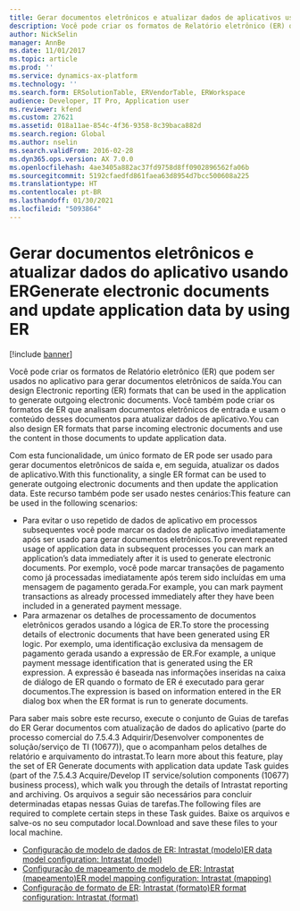 ```yaml
---
title: Gerar documentos eletrônicos e atualizar dados de aplicativos usando ER
description: Você pode criar os formatos de Relatório eletrônico (ER) que podem ser usados no aplicativo para gerar documentos eletrônicos de saída.
author: NickSelin
manager: AnnBe
ms.date: 11/01/2017
ms.topic: article
ms.prod: ''
ms.service: dynamics-ax-platform
ms.technology: ''
ms.search.form: ERSolutionTable, ERVendorTable, ERWorkspace
audience: Developer, IT Pro, Application user
ms.reviewer: kfend
ms.custom: 27621
ms.assetid: 018a11ae-854c-4f36-9358-8c39baca882d
ms.search.region: Global
ms.author: nselin
ms.search.validFrom: 2016-02-28
ms.dyn365.ops.version: AX 7.0.0
ms.openlocfilehash: 4ae3405a882ac37fd9758d8ff0902896562fa06b
ms.sourcegitcommit: 5192cfaedfd861faea63d8954d7bcc500608a225
ms.translationtype: HT
ms.contentlocale: pt-BR
ms.lasthandoff: 01/30/2021
ms.locfileid: "5093864"
---
```

# <a name="generate-electronic-documents-and-update-application-data-by-using-er"></a><span data-ttu-id="faa00-103">Gerar documentos eletrônicos e atualizar dados do aplicativo usando ER</span><span class="sxs-lookup"><span data-stu-id="faa00-103">Generate electronic documents and update application data by using ER</span></span>

[!include [banner](../includes/banner.md)]

<span data-ttu-id="faa00-104">Você pode criar os formatos de Relatório eletrônico (ER) que podem ser usados no aplicativo para gerar documentos eletrônicos de saída.</span><span class="sxs-lookup"><span data-stu-id="faa00-104">You can design Electronic reporting (ER) formats that can be used in the application to generate outgoing electronic documents.</span></span> <span data-ttu-id="faa00-105">Você também pode criar os formatos de ER que analisam documentos eletrônicos de entrada e usam o conteúdo desses documentos para atualizar dados de aplicativo.</span><span class="sxs-lookup"><span data-stu-id="faa00-105">You can also design ER formats that parse incoming electronic documents and use the content in those documents to update application data.</span></span>

<span data-ttu-id="faa00-106">Com esta funcionalidade, um único formato de ER pode ser usado para gerar documentos eletrônicos de saída e, em seguida, atualizar os dados de aplicativo.</span><span class="sxs-lookup"><span data-stu-id="faa00-106">With this functionality, a single ER format can be used to generate outgoing electronic documents and then update the application data.</span></span> <span data-ttu-id="faa00-107">Este recurso também pode ser usado nestes cenários:</span><span class="sxs-lookup"><span data-stu-id="faa00-107">This feature can be used in the following scenarios:</span></span>

- <span data-ttu-id="faa00-108">Para evitar o uso repetido de dados de aplicativo em processos subsequentes você pode marcar os dados de aplicativo imediatamente após ser usado para gerar documentos eletrônicos.</span><span class="sxs-lookup"><span data-stu-id="faa00-108">To prevent repeated usage of application data in subsequent processes you can mark an application’s data immediately after it is used to generate electronic documents.</span></span> <span data-ttu-id="faa00-109">Por exemplo, você pode marcar transações de pagamento como já processadas imediatamente após terem sido incluídas em uma mensagem de pagamento gerada.</span><span class="sxs-lookup"><span data-stu-id="faa00-109">For example, you can mark payment transactions as already processed immediately after they have been included in a generated payment message.</span></span>
- <span data-ttu-id="faa00-110">Para armazenar os detalhes de processamento de documentos eletrônicos gerados usando a lógica de ER.</span><span class="sxs-lookup"><span data-stu-id="faa00-110">To store the processing details of electronic documents that have been generated using ER logic.</span></span> <span data-ttu-id="faa00-111">Por exemplo, uma identificação exclusiva da mensagem de pagamento gerada usando a expressão de ER.</span><span class="sxs-lookup"><span data-stu-id="faa00-111">For example, a unique payment message identification that is generated using the ER expression.</span></span> <span data-ttu-id="faa00-112">A expressão é baseada nas informações inseridas na caixa de diálogo de ER quando o formato de ER é executado para gerar documentos.</span><span class="sxs-lookup"><span data-stu-id="faa00-112">The expression is based on information entered in the ER dialog box when the ER format is run to generate documents.</span></span>

<span data-ttu-id="faa00-113">Para saber mais sobre este recurso, execute o conjunto de Guias de tarefas do ER Gerar documentos com atualização de dados do aplicativo (parte do processo comercial do 7.5.4.3 Adquirir/Desenvolver componentes de solução/serviço de TI (10677)), que o acompanham pelos detalhes de relatório e arquivamento do intrastat.</span><span class="sxs-lookup"><span data-stu-id="faa00-113">To learn more about this feature, play the set of ER Generate documents with application data update Task guides (part of the 7.5.4.3 Acquire/Develop IT service/solution components (10677) business process), which walk you through the details of Intrastat reporting and archiving.</span></span> <span data-ttu-id="faa00-114">Os arquivos a seguir são necessários para concluir determinadas etapas nessas Guias de tarefas.</span><span class="sxs-lookup"><span data-stu-id="faa00-114">The following files are required to complete certain steps in these Task guides.</span></span> <span data-ttu-id="faa00-115">Baixe os arquivos e salve-os no seu computador local.</span><span class="sxs-lookup"><span data-stu-id="faa00-115">Download and save these files to your local machine.</span></span>

- [<span data-ttu-id="faa00-116">Configuração de modelo de dados de ER: Intrastat (modelo)</span><span class="sxs-lookup"><span data-stu-id="faa00-116">ER data model configuration: Intrastat (model)</span></span>](https://go.microsoft.com/fwlink/?linkid=849038)
- [<span data-ttu-id="faa00-117">Configuração de mapeamento de modelo de ER: Intrastat (mapeamento)</span><span class="sxs-lookup"><span data-stu-id="faa00-117">ER model mapping configuration: Intrastat (mapping)</span></span>](https://go.microsoft.com/fwlink/?linkid=849038)
- [<span data-ttu-id="faa00-118">Configuração de formato de ER: Intrastat (formato)</span><span class="sxs-lookup"><span data-stu-id="faa00-118">ER format configuration: Intrastat (format)</span></span>](https://go.microsoft.com/fwlink/?linkid=849038)
